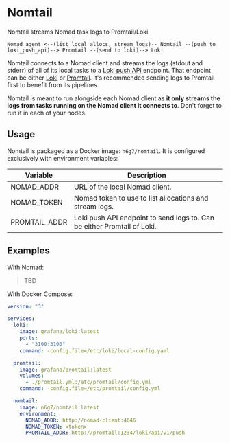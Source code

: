 # Nomtail

Nomtail streams Nomad task logs to Promtail/Loki.

```
Nomad agent <--(list local allocs, stream logs)-- Nomtail --(push to loki_push_api)--> Promtail --(send to loki)--> Loki
```

Nomtail connects to a Nomad client and streams the logs (stdout and stderr) of all of its local tasks to a [Loki push API](https://grafana.com/docs/loki/latest/reference/api/#push-log-entries-to-loki) endpoint. That endpoint can be either [Loki](https://grafana.com/docs/loki/latest/) or [Promtail](https://grafana.com/docs/loki/latest/send-data/promtail/). It's recommended sending logs to Promtail first to benefit from its pipelines.

Nomtail is meant to run alongside each Nomad client as **it only streams the logs from tasks running on the Nomad client it connects to**. Don't forget to run it in each of your nodes.

## Usage

Nomtail is packaged as a Docker image: `n6g7/nomtail`. It is configured exclusively with environment variables:

| Variable | Description |
| -------- | ----------- |
| NOMAD_ADDR | URL of the local Nomad client. |
| NOMAD_TOKEN | Nomad token to use to list allocations and stream logs. |
| PROMTAIL_ADDR | Loki push API endpoint to send logs to. Can be either Promtail of Loki. |

## Examples

With Nomad:
> TBD

With Docker Compose:
```yaml
version: "3"

services:
  loki:
    image: grafana/loki:latest
    ports:
      - "3100:3100"
    command: -config.file=/etc/loki/local-config.yaml

  promtail:
    image: grafana/promtail:latest
    volumes:
      - ./promtail.yml:/etc/promtail/config.yml
    command: -config.file=/etc/promtail/config.yml

  nomtail:
    image: n6g7/nomtail:latest
    environment:
      NOMAD_ADDR: http://nomad-client:4646
      NOMAD_TOKEN: <token>
      PROMTAIL_ADDR: http://promtail:1234/loki/api/v1/push
```
